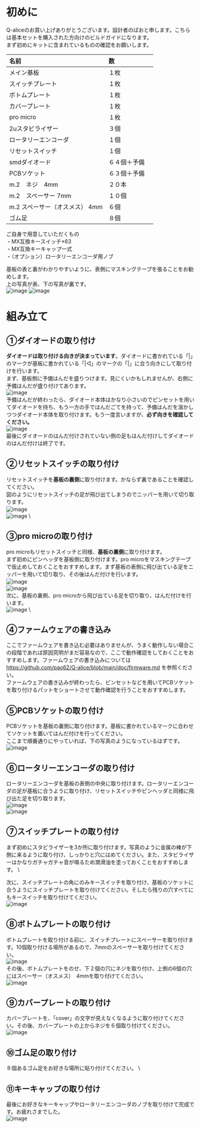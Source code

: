 # 初めに

Q-aliceのお買い上げありがとうございます。設計者のぱおと申します。こちらは基本セットを購入された方向けのビルドガイドになります。 \
まず初めにキットに含まれているものの確認をお願いします。

| 名前 | 数 | 
|:-|:-|
| メイン基板 | １枚 |
| スイッチプレート | １枚 |
| ボトムプレート | １枚 |
| カバープレート | １枚 |
| pro micro | １枚　|
| 2uスタビライザー　| ３個 |
| ロータリーエンコーダ | １個 |
| リセットスイッチ | １個 |
| smdダイオード | ６４個＋予備 |
| PCBソケット | ６３個＋予備　|
| m.2　ネジ　4mm | ２０本　|
| m.2　スペーサー 7mm | １０個 |
| m.2 スペーサー（オスメス） 4mm | ６個 |
| ゴム足 | ８個 |

ご自身で用意していただくもの \
・MX互換キースイッチ×63 \
・MX互換キーキャップ一式 \
・（オプション）ロータリーエンコーダ用ノブ 

基板の表と裏がわかりやすいように、表側にマスキングテープを張ることをお勧めします。 \
上の写真が表、下の写真が裏です。 \
![image](https://github.com/pao62/Q-alice/assets/136018293/743f5634-2dca-46db-8ca1-07629b0e8485)
![image](https://github.com/pao62/Q-alice/assets/136018293/54ab05c2-2dad-42b6-9e9a-c00de4638082)


# 組み立て

## ①ダイオードの取り付け
**ダイオードは取り付ける向きが決まっています**。ダイオードに書かれている「|」のマークが基板に書かれている「|◁」のマークの「|」に合う向きにして取り付けを行います。 \
まず、基板側に予備はんだを盛りつけます。見にくいかもしれませんが、右側に予備はんだが盛り付けてあります。 \
![image](https://github.com/pao62/Q-alice/assets/136018293/8dda15c9-af74-44b2-a2e8-b143202ad78c) \
予備はんだが終わったら、ダイオード本体はかなり小さいのでピンセットを用いてダイオードを持ち、もう一方の手ではんだごてを持って、予備はんだを溶かしつつダイオード本体を取り付けます。もう一度言いますが、**必ず向きを確認してください。**　\
![image](https://github.com/pao62/Q-alice/assets/136018293/8096f8dc-76f4-452b-abd4-c54d0e56dfec) \
最後にダイオードのはんだ付けされていない側の足もはんだ付けしてダイオードのはんだ付けは終了です。

## ②リセットスイッチの取り付け
リセットスイッチを**基板の裏側**に取り付けます。かならず裏であることを確認してください。　\
図のようにリセットスイッチの足が飛び出てしまうのでニッパーを用いて切り取ります。 \
![image](https://github.com/pao62/Q-alice/assets/136018293/4fabc5a2-6314-46bc-87a3-b0ac6df51dcb)　\
![image](https://github.com/pao62/Q-alice/assets/136018293/ed41ff4e-52a5-4a61-8a2e-4597a6172f32) \

## ③pro microの取り付け
pro microもリセットスイッチと同様、**基板の裏側**に取り付けます。 \
まず初めにピンヘッダを基板側に取り付けます。pro microをマスキングテープで仮止めしておくことをおすすめします。まず基板の表側に飛び出ている足をニッパーを用いて切り取り、その後はんだ付けを行います。　\
![image](https://github.com/pao62/Q-alice/assets/136018293/b15457c7-84c2-4d67-8ee8-33c947872b5c)　\
![image](https://github.com/pao62/Q-alice/assets/136018293/615698d1-e377-4746-b949-421d05a8986a) \
次に、基板の裏側、pro microから飛び出ている足を切り取り、はんだ付けを行います。 \
![image](https://github.com/pao62/Q-alice/assets/136018293/3621fbca-79e8-4d34-bdf0-d3ade5ecba33) \

## ④ファームウェアの書き込み
ここでファームウェアを書き込む必要はありませんが、うまく動作しない場合この段階であれば原因究明がまだ容易なので、ここで動作確認をしておくことをおすすめします。ファームウェアの書き込みについては https://github.com/pao62/Q-alice/blob/main/doc/firmware.md を参照ください。 \
ファームウェアの書き込みが終わったら、ピンセットなどを用いてPCBソケットを取り付けるパットをショートさせて動作確認を行うことをおすすめします。

## ⑤PCBソケットの取り付け
PCBソケットを基板の裏側に取り付けます。基板に書かれているマークに合わせてソケットを置いてはんだ付けを行ってください。　\
ここまで順番通りにやっていれば、下の写真のようになっているはずです。 \
![image](https://github.com/pao62/Q-alice/assets/136018293/b703e1ae-5b68-40f1-8f21-9a3876bf6f90)

## ⑥ロータリーエンコーダの取り付け
ロータリーエンコーダを基板の表側の中央に取り付けます。ロータリーエンコーダの足が基板に合うように取り付け、リセットスイッチやピンヘッダと同様に飛び出た足を切り取ります。 \
![image](https://github.com/pao62/Q-alice/assets/136018293/82d5a467-0c1a-4a1e-8ab1-7a5952e0084c) \
![image](https://github.com/pao62/Q-alice/assets/136018293/a3358290-ccb8-4ed5-ad0e-5ad71c0b3299) 

## ⑦スイッチプレートの取り付け
まず初めにスタビライザーを3か所に取り付けます。写真のように金属の棒が下側に来るように取り付け、しっかりと穴にはめてください。また、スタビライザーはかなりガチャガチャ音が鳴るため潤滑油を塗っておくことをおすすめします。 \

次に、スイッチプレートの角にのみキースイッチを取り付け、基板のソケットに合うようにスイッチプレートを取り付けてください。そしたら残りの穴すべてにもキースイッチを取り付けてください。 \
![image](https://github.com/pao62/Q-alice/assets/136018293/d337af40-b4da-41da-8a8e-cdd017489212)

## ⑧ボトムプレートの取り付け
ボトムプレートを取り付ける前に、スイッチプレートにスペーサーを取り付けます。10個取り付ける場所があるので、7mmのスペーサーを取り付けてください。\
![image](https://github.com/pao62/Q-alice/assets/136018293/cdf2115b-752b-4474-acea-f0af49e3ff38) \
その後、ボトムプレートをのせ、下２個の穴にネジを取り付け、上側の6個の穴にはスペーサー（オスメス）　4mmを取り付けてください。　\
![image](https://github.com/pao62/Q-alice/assets/136018293/82159e9d-4bb5-4032-94e1-8f0bc5ccabc6)


## ⑨カバープレートの取り付け
カバープレートを、「cover」の文字が見えなくなるように取り付けてください。その後、カバープレートの上からネジを６個取り付けてください。　\
![image](https://github.com/pao62/Q-alice/assets/136018293/7fc07abb-aaed-4ab4-96e8-7b0c242de7a6)


## ⑩ゴム足の取り付け
８個あるゴム足をお好きな場所に貼り付けてください。 \

## ⑪キーキャップの取り付け
最後にお好きなキーキャップやロータリーエンコーダのノブを取り付けて完成です。お疲れさまでした。　\
![image](https://github.com/pao62/Q-alice/assets/136018293/7c26bb6b-99ed-4c29-9149-b620b796302f)

